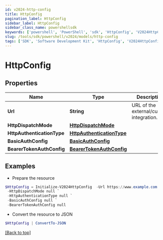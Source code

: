 ```yaml
---
id: v2024-http-config
title: HttpConfig
pagination_label: HttpConfig
sidebar_label: HttpConfig
sidebar_class_name: powershellsdk
keywords: ['powershell', 'PowerShell', 'sdk', 'HttpConfig', 'V2024HttpConfig']
slug: /tools/sdk/powershell/v2024/models/http-config
tags: ['SDK', 'Software Development Kit', 'HttpConfig', 'V2024HttpConfig']
---
```


# HttpConfig

## Properties

| Name | Type | Description | Notes |
| --- | --- | --- | --- |
| **Url** | **String** | URL of the external/custom integration. | [required] |
| **HttpDispatchMode** | [**HttpDispatchMode**](http-dispatch-mode) |  | [required] |
| **HttpAuthenticationType** | [**HttpAuthenticationType**](http-authentication-type) |  | [optional] |
| **BasicAuthConfig** | [**BasicAuthConfig**](basic-auth-config) |  | [optional] |
| **BearerTokenAuthConfig** | [**BearerTokenAuthConfig**](bearer-token-auth-config) |  | [optional] |

## Examples

- Prepare the resource

```powershell
$HttpConfig = Initialize-V2024HttpConfig  -Url https://www.example.com `
 -HttpDispatchMode null `
 -HttpAuthenticationType null `
 -BasicAuthConfig null `
 -BearerTokenAuthConfig null
```

- Convert the resource to JSON

```powershell
$HttpConfig | ConvertTo-JSON
```

[[Back to top]](#)
